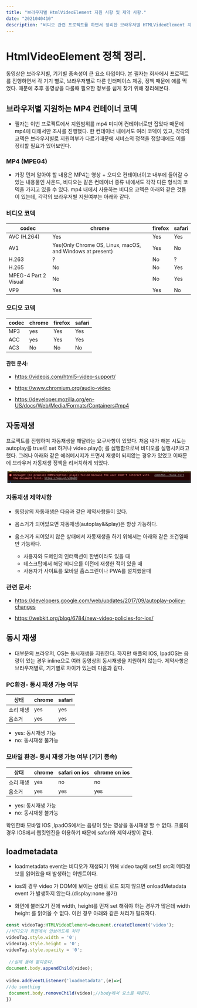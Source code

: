 ```yaml
---
title: "브라우저별 HtmlVideoElement 지원 사항 및 제약 사항."
date: "2021040410"
description: "비디오 관련 프로젝트를 하면서 정리한 브라우저별 HTMLVideoElement 지원사항, 정책 정리."
---
```




# HtmlVideoElement 정책 정리.

동영상은 브라우저별, 기기별 종속성이 큰 요소 타입이다. 본 필자는 회사에서 프로젝트를 진행하면서 각 기기 별로, 브라우저별로 다른 인터페이스 제공, 정책 때문에 애를 먹었다. 
때문에 추후 동영상을 다룰때 필요한 정보를 쉽게 찾기 위해 정리해본다.

## 브라우저별 지원하는 MP4 컨테이너 코덱

* 필자는 이번 프로젝트에서 지원범위를 mp4 미디어 컨테이너로만 잡았다 때문에 mp4에 대해서만 조사를 진행했다. 한 컨테이너 내에서도 여러 코덱이 있고, 각각의 코덱은 브라우저별로 지원여부가 다르기때문에 서비스의 정책을 정할때에도 이를 정리할 필요가 있어보인다.

### MP4 (MPEG4)
* 가장 먼저 알아야 할 내용은 MP4는 영상 + 오디오 컨테이너이고 내부에 들어갈 수 있는 내용물인 사운드, 비디오는 같은 컨테이너 종류 내에서도 각각 다른 형식의 코덱을 가지고 있을 수 있다.  mp4 내에서 사용하는 비디오 코덱은 아래와 같은 것들이 있는데, 각각의 브라우저별 지원여부는 아래와 같다. 



### 비디오 코덱
| codec | chrome | firefox | safari |
|--------|------|-------|-----|
|AVC (H.264)|	Yes|	Yes|	Yes|
|AV1|	Yes(Only Chrome OS, Linux, macOS, and Windows at present)	|Yes|	No|
|H.263|	?|	No|	?|
|H.265|	No|	No|	Yes|
|MPEG-4 Part 2 Visual|	No| 	No|	Yes|
|VP9	|Yes|	Yes|	No|



### 오디오 코덱

|codec|chrome|firefox|safari|
|-----|-----|-----|-----|
|MP3| yes|	Yes|	Yes|
|ACC	|yes	|Yes	|Yes|
|AC3|	No|	No|	No|





#### 관련 문서:

* https://videojs.com/html5-video-support/

* https://www.chromium.org/audio-video

* https://developer.mozilla.org/en-US/docs/Web/Media/Formats/Containers#mp4

## 자동재생
프로젝트를 진행하며 자동재생을 해달라는 요구사항이 있었다. 처음 내가 해본 시도는 autoplay를 true로 set 하거나 video.play(); 를 싫행함으로써 비디오를 실행시키려고했다. 그러나 아래와 같은 에러메시지가 뜨면서 재생이 되지않는 경우가 있었고 이때문에 브라우저 자동재생 정책을 리서치하게 되었다. 

![autoPlay restriction](./assets/autoplay.png)

### 자동재생 제약사항 
* 동영상의 자동재생은 다음과 같은 제약사항들이 있다.

* 음소거가 되어있으면 자동재생(autoplay&&play)은 항상 가능하다.
* 음소거가 되어있지 않은 상태에서 자동재생을 하기 위해서는 아래와 같은 조건일때만 가능하다.
    * 사용자와 도메인의 인터랙션이 한번이라도 있을 때 
    * 데스크탑에서 해당 비디오를 이전에 재생한 적이 있을 때
    * 사용자가 사이트를 모바일 홈스크린이나 PWA를 설치했을때




### 관련 문서:

* https://developers.google.com/web/updates/2017/09/autoplay-policy-changes

* https://webkit.org/blog/6784/new-video-policies-for-ios/

## 동시 재생

* 대부분의 브라우저, OS는 동시재생을 지원한다. 하지만 애플의 IOS, IpadOS는 음량이 있는 경우 inline으로 여러 동영상의 동시재생을 지원하지 않는다. 제약사항은 브라우저별로, 기기별로 차이가 있는데 다음과 같다. 


### PC환경- 동시 재생 가능 여부
|상태|chrome|safari|
|--|----|----|
|소리 재생|	yes|	yes|
|음소거| 	 yes|	yes|

* yes: 동시재생 가능
* no: 동시재생 불가능


### 모바일 환경- 동시 재생 가능 여부 (기기 종속)

|상태|chrome|safari on ios|chrome on ios|
|--|----|----|---|
|소리 재생|	yes|	 no|	 no|
|음소거 	 |yes	 |yes	|yes|


* yes: 동시재생 가능
* no: 동시재생 불가능


확인한바 모바일 IOS ,IpadOS에서는 음량이 있는 영상을 동시재생 할 수 없다.
크롬의 경우 IOS에서 웹킷엔진을 이용하기 때문에 safari와 제약사항이 같다. 





## loadmetadata

* loadmetadata event는 비디오가 재생되기 위해 video tag에 set된 src의 메타정보를 읽어왔을 때 발생하는 이벤트이다.
* ios의 경우 video 가 DOM에 보이는 상태로 로드 되지 않으면 onloadMetadata event 가 발생하지 않는다.(display:none 불가)

* 화면에 불러오기 전에 width, height를 먼저 set 해줘야 하는 경우가 많은데 width height 를 읽어올 수 없다.
이런 경우 아래와 같은 처리가 필요하다.
```ts
const videoTag:HTMLVideoElement=document.createElement('video');
//비디오가 화면에서 안보이도록 처리
videoTag.style.width = '0';
videoTag.style.height = '0';
videoTag.style.opacity = '0';
 
 //실제 돔에 붙여준다.
document.body.appendChild(video);
 
video.addEventListener('loadmetadata',(e)=>{
//do somthing
 document.body.removeChild(video);//body에서 요소를 때준다.
})
```